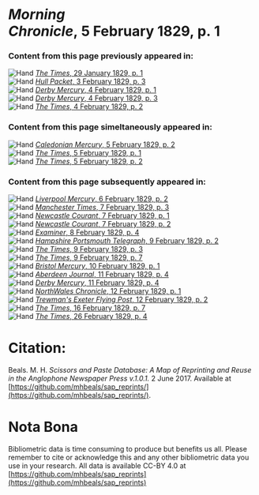 # *Morning Chronicle*, 5 February 1829, p. 1  
  
### Content from this page previously appeared in:  
![Hand](http://scissorsandpaste.net/wp-content/uploads/2017/06/smallhandpointer.png) [*The Times*, 29 January 1829, p. 1](https://mhbeals.github.io/sap_html/The-Times/The-Times-29-January-1829-p-1)  
![Hand](http://scissorsandpaste.net/wp-content/uploads/2017/06/smallhandpointer.png) [*Hull Packet*, 3 February 1829, p. 3](https://mhbeals.github.io/sap_html/Hull-Packet/Hull-Packet-3-February-1829-p-3)  
![Hand](http://scissorsandpaste.net/wp-content/uploads/2017/06/smallhandpointer.png) [*Derby Mercury*, 4 February 1829, p. 1](https://mhbeals.github.io/sap_html/Derby-Mercury/Derby-Mercury-4-February-1829-p-1)  
![Hand](http://scissorsandpaste.net/wp-content/uploads/2017/06/smallhandpointer.png) [*Derby Mercury*, 4 February 1829, p. 3](https://mhbeals.github.io/sap_html/Derby-Mercury/Derby-Mercury-4-February-1829-p-3)  
![Hand](http://scissorsandpaste.net/wp-content/uploads/2017/06/smallhandpointer.png) [*The Times*, 4 February 1829, p. 2](https://mhbeals.github.io/sap_html/The-Times/The-Times-4-February-1829-p-2)  
  
### Content from this page simeltaneously appeared in:  
![Hand](http://scissorsandpaste.net/wp-content/uploads/2017/06/smallhandpointer.png) [*Caledonian Mercury*, 5 February 1829, p. 2](https://mhbeals.github.io/sap_html/Caledonian-Mercury/Caledonian-Mercury-5-February-1829-p-2)  
![Hand](http://scissorsandpaste.net/wp-content/uploads/2017/06/smallhandpointer.png) [*The Times*, 5 February 1829, p. 1](https://mhbeals.github.io/sap_html/The-Times/The-Times-5-February-1829-p-1)  
![Hand](http://scissorsandpaste.net/wp-content/uploads/2017/06/smallhandpointer.png) [*The Times*, 5 February 1829, p. 2](https://mhbeals.github.io/sap_html/The-Times/The-Times-5-February-1829-p-2)  
  
### Content from this page subsequently appeared in:  
![Hand](http://scissorsandpaste.net/wp-content/uploads/2017/06/smallhandpointer.png) [*Liverpool Mercury*, 6 February 1829, p. 2](https://mhbeals.github.io/sap_html/Liverpool-Mercury/Liverpool-Mercury-6-February-1829-p-2)  
![Hand](http://scissorsandpaste.net/wp-content/uploads/2017/06/smallhandpointer.png) [*Manchester Times*, 7 February 1829, p. 3](https://mhbeals.github.io/sap_html/Manchester-Times/Manchester-Times-7-February-1829-p-3)  
![Hand](http://scissorsandpaste.net/wp-content/uploads/2017/06/smallhandpointer.png) [*Newcastle Courant*, 7 February 1829, p. 1](https://mhbeals.github.io/sap_html/Newcastle-Courant/Newcastle-Courant-7-February-1829-p-1)  
![Hand](http://scissorsandpaste.net/wp-content/uploads/2017/06/smallhandpointer.png) [*Newcastle Courant*, 7 February 1829, p. 2](https://mhbeals.github.io/sap_html/Newcastle-Courant/Newcastle-Courant-7-February-1829-p-2)  
![Hand](http://scissorsandpaste.net/wp-content/uploads/2017/06/smallhandpointer.png) [*Examiner*, 8 February 1829, p. 4](https://mhbeals.github.io/sap_html/Examiner/Examiner-8-February-1829-p-4)  
![Hand](http://scissorsandpaste.net/wp-content/uploads/2017/06/smallhandpointer.png) [*Hampshire Portsmouth Telegraph*, 9 February 1829, p. 2](https://mhbeals.github.io/sap_html/Hampshire-Portsmouth-Telegraph/Hampshire-Portsmouth-Telegraph-9-February-1829-p-2)  
![Hand](http://scissorsandpaste.net/wp-content/uploads/2017/06/smallhandpointer.png) [*The Times*, 9 February 1829, p. 3](https://mhbeals.github.io/sap_html/The-Times/The-Times-9-February-1829-p-3)  
![Hand](http://scissorsandpaste.net/wp-content/uploads/2017/06/smallhandpointer.png) [*The Times*, 9 February 1829, p. 7](https://mhbeals.github.io/sap_html/The-Times/The-Times-9-February-1829-p-7)  
![Hand](http://scissorsandpaste.net/wp-content/uploads/2017/06/smallhandpointer.png) [*Bristol Mercury*, 10 February 1829, p. 1](https://mhbeals.github.io/sap_html/Bristol-Mercury/Bristol-Mercury-10-February-1829-p-1)  
![Hand](http://scissorsandpaste.net/wp-content/uploads/2017/06/smallhandpointer.png) [*Aberdeen Journal*, 11 February 1829, p. 4](https://mhbeals.github.io/sap_html/Aberdeen-Journal/Aberdeen-Journal-11-February-1829-p-4)  
![Hand](http://scissorsandpaste.net/wp-content/uploads/2017/06/smallhandpointer.png) [*Derby Mercury*, 11 February 1829, p. 4](https://mhbeals.github.io/sap_html/Derby-Mercury/Derby-Mercury-11-February-1829-p-4)  
![Hand](http://scissorsandpaste.net/wp-content/uploads/2017/06/smallhandpointer.png) [*NorthWales Chronicle*, 12 February 1829, p. 1](https://mhbeals.github.io/sap_html/NorthWales-Chronicle/NorthWales-Chronicle-12-February-1829-p-1)  
![Hand](http://scissorsandpaste.net/wp-content/uploads/2017/06/smallhandpointer.png) [*Trewman's Exeter Flying Post*, 12 February 1829, p. 2](https://mhbeals.github.io/sap_html/Trewman's-Exeter-Flying-Post/Trewman's-Exeter-Flying-Post-12-February-1829-p-2)  
![Hand](http://scissorsandpaste.net/wp-content/uploads/2017/06/smallhandpointer.png) [*The Times*, 16 February 1829, p. 7](https://mhbeals.github.io/sap_html/The-Times/The-Times-16-February-1829-p-7)  
![Hand](http://scissorsandpaste.net/wp-content/uploads/2017/06/smallhandpointer.png) [*The Times*, 26 February 1829, p. 4](https://mhbeals.github.io/sap_html/The-Times/The-Times-26-February-1829-p-4)  


# Citation: 

Beals. M. H. *Scissors and Paste Database: A Map of Reprinting and Reuse in the Anglophone Newspaper Press v.1.0.1.* 2 June 2017. Available at [https://github.com/mhbeals/sap_reprints/](https://github.com/mhbeals/sap_reprints/). 

# Nota Bona

Bibliometric data is time consuming to produce but benefits us all. Please remember to cite or acknowledge this and any other bibliometric data you use in your research. All data is available CC-BY 4.0 at [https://github.com/mhbeals/sap_reprints](https://github.com/mhbeals/sap_reprints)